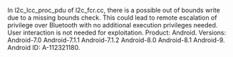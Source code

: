 In l2c_lcc_proc_pdu of l2c_fcr.cc, there is a possible out of bounds write due to a missing bounds check. This could lead to remote escalation of privilege over Bluetooth with no additional execution privileges needed. User interaction is not needed for exploitation. Product: Android. Versions: Android-7.0 Android-7.1.1 Android-7.1.2 Android-8.0 Android-8.1 Android-9. Android ID: A-112321180.
